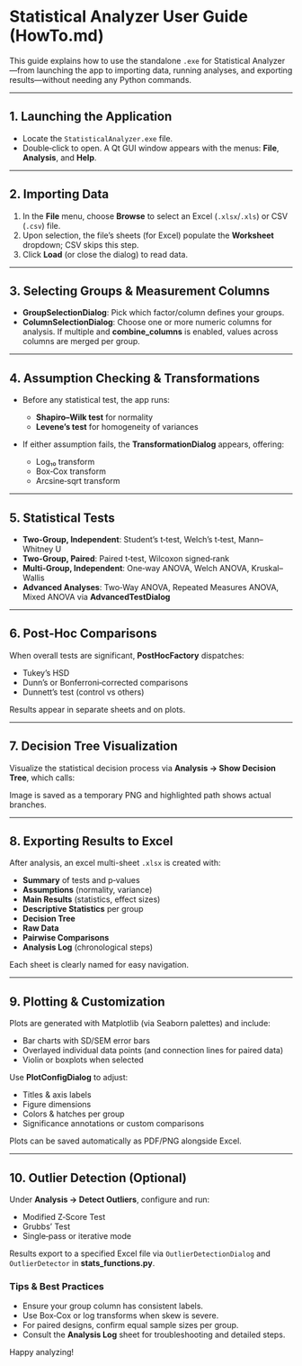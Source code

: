 
# Statistical Analyzer User Guide (HowTo.md)

This guide explains how to use the standalone `.exe` for Statistical Analyzer—from launching the app to importing data, running analyses, and exporting results—without needing any Python commands.

---

## 1. Launching the Application

- Locate the `StatisticalAnalyzer.exe` file.
- Double‑click to open. A Qt GUI window appears with the menus: **File**, **Analysis**, and **Help**.

---

## 2. Importing Data

1. In the **File** menu, choose **Browse** to select an Excel (`.xlsx`/`.xls`) or CSV (`.csv`) file.
2. Upon selection, the file’s sheets (for Excel) populate the **Worksheet** dropdown; CSV skips this step.
3. Click **Load** (or close the dialog) to read data.
---

## 3. Selecting Groups & Measurement Columns

* **GroupSelectionDialog**: Pick which factor/column defines your groups.
* **ColumnSelectionDialog**: Choose one or more numeric columns for analysis. If multiple and **combine\_columns** is enabled, values across columns are merged per group.

---

## 4. Assumption Checking & Transformations

* Before any statistical test, the app runs:

  * **Shapiro–Wilk test** for normality
  * **Levene’s test** for homogeneity of variances
* If either assumption fails, the **TransformationDialog** appears, offering:

  * Log₁₀ transform
  * Box‑Cox transform
  * Arcsine‑sqrt transform

---

## 5. Statistical Tests

* **Two-Group, Independent**: Student’s t‑test, Welch’s t‑test, Mann–Whitney U
* **Two-Group, Paired**: Paired t‑test, Wilcoxon signed‑rank
* **Multi-Group, Independent**: One‑way ANOVA, Welch ANOVA, Kruskal–Wallis
* **Advanced Analyses**: Two‑Way ANOVA, Repeated Measures ANOVA, Mixed ANOVA via **AdvancedTestDialog** 

---

## 6. Post‑Hoc Comparisons

When overall tests are significant, **PostHocFactory** dispatches:

* Tukey’s HSD
* Dunn’s or Bonferroni‑corrected comparisons
* Dunnett’s test (control vs others)

Results appear in separate sheets and on plots.

---

## 7. Decision Tree Visualization

Visualize the statistical decision process via **Analysis → Show Decision Tree**, which calls:

Image is saved as a temporary PNG and highlighted path shows actual branches.

---

## 8. Exporting Results to Excel

After analysis, an excel multi-sheet `.xlsx` is created with:

* **Summary** of tests and p‑values
* **Assumptions** (normality, variance)
* **Main Results** (statistics, effect sizes)
* **Descriptive Statistics** per group
* **Decision Tree**
* **Raw Data**
* **Pairwise Comparisons**
* **Analysis Log** (chronological steps)

Each sheet is clearly named for easy navigation.

---

## 9. Plotting & Customization

Plots are generated with Matplotlib (via Seaborn palettes) and include:

* Bar charts with SD/SEM error bars
* Overlayed individual data points (and connection lines for paired data)
* Violin or boxplots when selected

Use **PlotConfigDialog** to adjust:

* Titles & axis labels
* Figure dimensions
* Colors & hatches per group
* Significance annotations or custom comparisons

Plots can be saved automatically as PDF/PNG alongside Excel.

---

## 10. Outlier Detection (Optional)

Under **Analysis → Detect Outliers**, configure and run:

* Modified Z‑Score Test
* Grubbs’ Test
* Single‑pass or iterative mode

Results export to a specified Excel file via `OutlierDetectionDialog` and `OutlierDetector` in **stats\_functions.py**. 


### Tips & Best Practices

* Ensure your group column has consistent labels.
* Use Box‑Cox or log transforms when skew is severe.
* For paired designs, confirm equal sample sizes per group.
* Consult the **Analysis Log** sheet for troubleshooting and detailed steps.

Happy analyzing!

```
```
